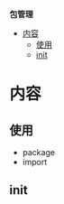 **包管理**  
- [内容](#内容)
  - [使用](#使用)
  - [init](#init)

# 内容 #
## 使用 ##
- package
- import

## init ##